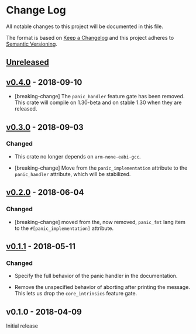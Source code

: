 # Change Log

All notable changes to this project will be documented in this file.

The format is based on [Keep a Changelog](http://keepachangelog.com/)
and this project adheres to [Semantic Versioning](http://semver.org/).

## [Unreleased]

## [v0.4.0] - 2018-09-10

- [breaking-change] The `panic_handler` feature gate has been removed. This
  crate will compile on 1.30-beta and on stable 1.30 when they are released.

## [v0.3.0] - 2018-09-03

### Changed

- This crate no longer depends on `arm-none-eabi-gcc`.

- [breaking-change] Move from the `panic_implementation` attribute to the
  `panic_handler` attribute, which will be stabilized.

## [v0.2.0] - 2018-06-04

### Changed

- [breaking-change] moved from the, now removed, `panic_fmt` lang item to the
  `#[panic_implementation]` attribute.

## [v0.1.1] - 2018-05-11

### Changed

- Specify the full behavior of the panic handler in the documentation.

- Remove the unspecified behavior of aborting after printing the message. This lets us drop the
  `core_intrinsics` feature gate.

## v0.1.0 - 2018-04-09

Initial release

[Unreleased]: https://github.com/japaric/panic-itm/compare/v0.4.0...HEAD
[v0.4.0]: https://github.com/japaric/panic-itm/compare/v0.3.0...v0.4.0
[v0.3.0]: https://github.com/japaric/panic-itm/compare/v0.2.0...v0.3.0
[v0.2.0]: https://github.com/japaric/panic-itm/compare/v0.1.1...v0.2.0
[v0.1.1]: https://github.com/japaric/panic-itm/compare/v0.1.0...v0.1.1
